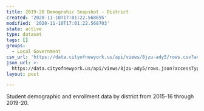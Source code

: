 ```yaml
---
title: 2019-20 Demograhic Snapshot - District
created: '2020-11-10T17:01:22.568695'
modified: '2020-11-10T17:01:22.568703'
state: active
type: dataset
tags: []
groups:
  - Local Government
csv_url: 'https://data.cityofnewyork.us/api/views/8jzu-ady5/rows.csv?accessType=DOWNLOAD'
json_url: >-
  https://data.cityofnewyork.us/api/views/8jzu-ady5/rows.json?accessType=DOWNLOAD
layout: post

---
```

Student demographic and enrollment data by district from 2015-16 through 2019-20.
